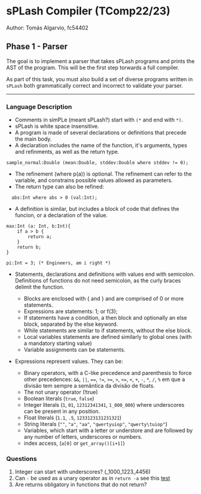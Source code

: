 # sPLash Compiler (TComp22/23)


Author: Tomás Algarvio, fc54402


## Phase 1 - Parser

The goal is to implement a parser that takes sPLash programs and prints the AST of the program. This will be the first step torwards a full compiler.

As part of this task, you must also build a set of diverse programs written in `sPLash` both grammatically correct and incorrect to validate your parser.

----
### Language Description

- Comments in simPLe (meant sPLash?) start with `(*` and end with `*)`.
- sPLash is white space insensitive.
- A program is made of several declarations or definitions that precede the main body.
- A declaration includes the name of the function, it's arguments, types and refinments, as well as the return type.

```sPLash
sample_normal:Double (mean:Double, stddev:Double where stddev != 0);
```
- The refinement (where p(a)) is optional. The refinement can refer to the variable, and constrains possible values allowed as parameters.
- The return type can also be refined:

```sPLash
  abs:Int where abs > 0 (val:Int);  
```

- A definition is similar, but includes a block of code that defines the funcion, or a declaration of the value.

```sPLash
max:Int (a: Int, b:Int){
    if a > b {
        return a;
    }
    return b;
}

pi:Int = 3; (* Engineers, am i right *)
```

- Statements, declarations and definitions with values end with semicolon. Definitions of functions do not need semicolon, as the curly braces delimit the function.
    - Blocks are enclosed with { and } and are comprised of 0 or more statements.
    - Expressions are statements: 1; or f(3);
    - If statements have a condition, a then block and optionally an else block, separated by the else keyword.
    - While statements are similar to if statements, without the else block.
    - Local variables statements are defined similarly to global ones (with a mandatory starting value)
    - Variable assignments can be statements.

- Expressions represent values. They can be:
    - Binary operators, with a C-like precedence and parenthesis to force other precedences: `&&`, `||`, `==`, `!=`, `>=`, `>`, `<=`, `<`, `+`, `-`, `*`, `/`, `%` em que a divisão tem sempre a semântica da divisão de floats.
    - The not unary operator (!true)
    - Boolean literals (`true`, `false`)
    - Integer literals (`1`, `01`, `12312341341`, `1_000_000`) where underscores can be present in any position.
    - Float literals (`1.1`, `.5`, `1233123131231321`)
    - String literals (`""`, `"a"`, `"aa"`, `"qwertyuiop"`, `"qwerty\tuiop"`)
    - Variables, which start with a letter or understore and are followed by any number of letters, underscores or numbers.
    - index access, (`a[0]` or `get_array()[i+1]`)

### Questions

1. Integer can start with underscores? (_1000_1223_4456)
2. Can `-` be used as a unary operator as in `return -a` see this [test](/tests/abs_test.splash)
3. Are returns obligatory in functions that do not return?
